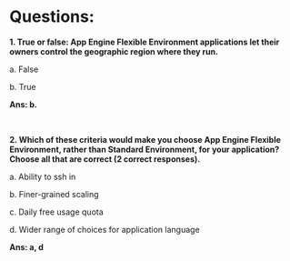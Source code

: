 # Questions:

**1. True or false: App Engine Flexible Environment applications let their owners control the geographic region where they run.**

a. False

b. True

**Ans: b.**

<br/>

**2. Which of these criteria would make you choose App Engine Flexible Environment, rather than Standard Environment, for your application? Choose all that are correct (2 correct responses).**

a. Ability to ssh in

b. Finer-grained scaling

c. Daily free usage quota

d. Wider range of choices for application language

**Ans: a, d**

<br/>
